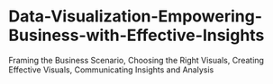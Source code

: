 # Data-Visualization-Empowering-Business-with-Effective-Insights
Framing the Business Scenario, Choosing the Right Visuals, Creating Effective Visuals, Communicating Insights and Analysis
